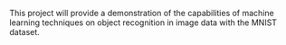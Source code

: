 This project will provide a demonstration of the capabilities of machine learning techniques on object recognition in image data with the MNIST dataset.
